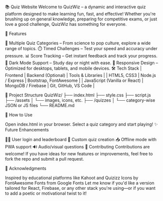 📚 Quiz Website Welcome to QuizWiz – a dynamic and interactive quiz platform designed to make learning fun, fast, and effective! Whether you're brushing up on general knowledge, preparing for competitive exams, or just love a good challenge, QuizWiz has something for everyone.

🚀 Features

🎯 Multiple Quiz Categories – From science to pop culture, explore a wide range of topics.
⏱️ Timed Challenges – Test your speed and accuracy under pressure.
📊 Score Tracking – Get instant feedback and track your progress.
🌙 Dark Mode Support – Study day or night with ease.
📱 Responsive Design – Optimized for desktops, tablets, and mobile devices.
🛠️ Tech Stack | Frontend | Backend (Optional) | Tools & Libraries | | HTML5, CSS3 | Node.js / Express | Bootstrap, FontAwesome | | JavaScript (Vanilla or React) | MongoDB / Firebase | Git, GitHub, VS Code |

📂 Project Structure QuizWiz/ ├── index.html ├── style.css ├── script.js ├── /assets │ └── images, icons, etc. ├── /quizzes │ └── category-wise JSON or JS files └── README.md

🧠 How to Use

Open index.html in your browser.
Select a quiz category and start playing!
✨ Future Enhancements

🧑‍🎓 User login and leaderboard
🧩 Custom quiz creation
📥 Offline mode with PWA support
🔊 Audio/visual questions
🤝 Contributing Contributions are welcome! If you have ideas for new features or improvements, feel free to fork the repo and submit a pull request.

🙌 Acknowledgments

Inspired by educational platforms like Kahoot and Quizizz
Icons by FontAwesome
Fonts from Google Fonts
Let me know if you'd like a version tailored for React, Firebase, or any other stack you're using—or if you want to add a poetic or motivational twist to it!
